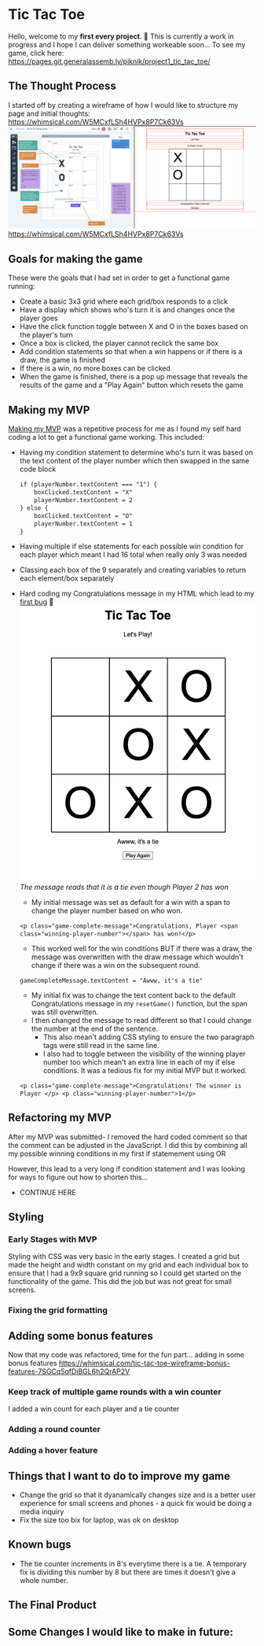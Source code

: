 # Tic Tac Toe 
Hello, welcome to my **first every project**. :tada: This is currently a work in progress and I hope I can deliver something workeable soon... To see my game, click here:
https://pages.git.generalassemb.ly/piknik/project1_tic_tac_toe/

## The Thought Process 
I started off by creating a wireframe of how I would like to structure my page and initial thoughts: https://whimsical.com/W5MCxfLSh4HVPx8P7Ck63Vs
![](README%20images/Screenshot%201%20Initial%20Planning%202023-02-22%20at%201.55.56%20pm.png)
https://whimsical.com/W5MCxfLSh4HVPx8P7Ck63Vs

## Goals for making the game 
These were the goals that I had set in order to get a functional game running: 
* Create a basic 3x3 grid where each grid/box responds to a click 
* Have a display which shows who's turn it is and changes once the player goes 
* Have the click function toggle between X and O in the boxes based on the player's turn 
* Once a box is clicked, the player cannot reclick the same box 
* Add condition statements so that when a win happens or if there is a draw, the game is finished 
* If there is a win, no more boxes can be clicked
* When the game is finished, there is a pop up message that reveals the results of the game and a "Play Again" button which resets the game

## Making my MVP 
[Making my MVP](https://git.generalassemb.ly/piknik/project1_tic_tac_toe/commit/d54b0414878379287eb949f341e99f591556204b) was a repetitive process for me as I found my self hard coding a lot to get a functional game working. This included: 
* Having my condition statement to determine who's turn it was based on the text content of the player number which then swapped in the same code block 
    ```
    if (playerNumber.textContent === "1") {
        boxClicked.textContent = "X"
        playerNumber.textContent = 2
    } else {
        boxClicked.textContent = "O"
        playerNumber.textContent = 1 
    }
    ```
* Having multiple if else statements for each possible win condition for each player which meant I had 16 total when really only 3 was needed 
* Classing each box of the 9 separately and creating variables to return each element/box separately 
* Hard coding my Congratulations message in my HTML which lead to my [first bug](https://git.generalassemb.ly/piknik/project1_tic_tac_toe/commit/f86091a81da32e9c49f93c8f487707fcf6ed705f) :bug:
    ![bug 1](README%20images/First%20Bug%20Screenshot%202023-02-22%20at%204.19.49%20pm.png)
    *The message reads that it is a tie even though Player 2 has won*

    - My initial message was set as default for a win with a span to change the player number based on who won. 
    ```
    <p class="game-complete-message">Congratulations, Player <span class="winning-player-number"></span> has won!</p>
    ```
    - This worked well for the win conditions BUT if there was a draw, the message was overwritten with the draw message which wouldn't change if there was a win on the subsequent round. 
    ```
    gameCompleteMessage.textContent = "Awww, it's a tie"
    ```
    - My initial fix was to change the text content back to the default Congratulations message in my `resetGame()` function, but the span was still overwritten. 
    - I then changed the message to read different so that I could change the number at the end of the sentence. 
        - This also mean't adding CSS styling to ensure the two paragraph tags were still read in the same line. 
        - I also had to toggle between the visibility of the winning player number too which mean't an extra line in each of my if else conditions. It was a tedious fix for my initial MVP but it worked. 
    ```
    <p class="game-complete-message">Congratulations! The winner is Player </p> <p class="winning-player-number">1</p>
    ```


## Refactoring my MVP 

After my MVP was submitted- I removed the hard coded comment so that the comment can be adjusted in the JavaScript. I did this by combining all my possible winning conditions in my first if statemement using OR 

However, this lead to a very long if condition statement and I was looking  for ways to figure out how to shorten this...
- CONTINUE HERE 

## Styling 
### Early Stages with MVP 
Styling with CSS was very basic in the early stages. I created a grid but made the height and width constant on my grid and each individual box to ensure that I had a 9x9 square grid running so I could get started on the functionality of the game. This did the job but was not great for small screens.

### Fixing the grid formatting 


## Adding some bonus features 
Now that my code was refactored, time for the fun part...  adding in some bonus features
https://whimsical.com/tic-tac-toe-wireframe-bonus-features-7SGCq5qfDiBGL6h2QrAP2V

### Keep track of multiple game rounds with a win counter
I added a win count for each player and a tie counter
### Adding a round counter 

### Adding a hover feature 

## Things that I want to do to improve my game 
* Change the grid so that it dyanamically changes size and is a better user experience for small screens and phones - a quick fix would be doing a media inquiry 
* Fix the size too bix for laptop, was ok on desktop 



## Known bugs
* The tie counter increments in 8's everytime there is a tie. A temporary fix is dividing this number by 8 but there are times it doesn't give a whole number.

## The Final Product 

## Some Changes I would like to make in future: 